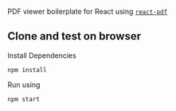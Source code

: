 PDF viewer boilerplate for React using [`react-pdf`](https://github.com/wojtekmaj/react-pdf)

## Clone and test on browser

Install Dependencies

```
npm install
```

Run using

```
npm start
```
